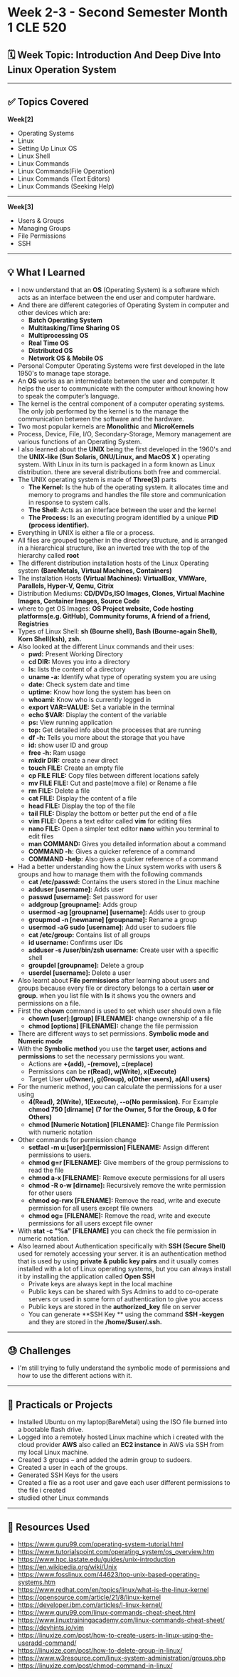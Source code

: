 # Week 2-3 - Second Semester Month 1 CLE 520

## 🗓️ Week Topic: Introduction And Deep Dive Into Linux Operation System

---

## ✅ Topics Covered

  **Week[2]**

- Operating Systems
- Linux
- Setting Up Linux OS
- Linux Shell
- Linux Commands
- Linux Commands(File Operation)
- Linux Commands (Text Editors)
- Linux Commands (Seeking Help)

---

  **Week[3]**

- Users & Groups
- Managing Groups
- File Permissions
- SSH

---

## 💡 What I Learned
- I now understand that an **OS** (Operating System) is a software which acts as an interface between the end user and computer hardware. 
- And there are different categories of Operating System in computer and other devices which are: 
  - **Batch Operating System**
  - **Multitasking/Time Sharing OS**
  - **Multiprocessing OS**
  - **Real Time OS**
  - **Distributed OS**
  - **Network OS & Mobile OS**
- Personal Computer Operating Systems were first developed in the late 1950's to manage tape storage.
- An **OS** works as an intermediate between the user and computer. It helps the user to communicate with the computer without knowing how to speak the computer’s language.
- The kernel is the central component of a computer operating systems. The only job performed by the kernel is to the manage the communication between the software and the hardware.
- Two most popular kernels are **Monolithic** and **MicroKernels**
- Process, Device, File, I/O, Secondary-Storage, Memory management are various functions of an Operating System.
- I also learned about the **UNIX** being the first developed in the 1960's and the **UNIX-like (Sun Solaris, GNU/Linux, and MacOS X )** operating system. With Linux in its turn is packaged in a form known as Linux distribution. there are several distributions both free and commercial.
- The UNIX operating system is made of **Three(3)** parts
  - **The Kernel:** Is the hub of the operating system. it allocates time and memory to programs and handles the file store and communication in response to system calls.
  - **The Shell:** Acts as an interface between the user and the kernel
  - **The Process:** Is an executing program identified by a unique **PID (process identifier).**
- Everything in UNIX is either a file or a process.
- All files are grouped together in the directory structure, and is arranged in a hierarchical structure, like an inverted tree with the top of the hierarchy called **root**
- The different distribution installation hosts of the Linux Operating system **(BareMetals, Virtual Machines, Containers)**
- The installation Hosts **(Virtual Machines):** **VirtualBox, VMWare, Parallels, Hyper-V, Qemu, Citrix**
- Distribution Mediums: **CD/DVDs,ISO Images, Clones, Virtual Machine Images, Container Images, Source Code**
- where to get OS Images: **OS Project website, Code hosting platforms(e.g. GitHub), Community forums, A friend of a friend, Registries**
- Types of Linux Shell: **sh (Bourne shell), Bash (Bourne-again Shell), Korn Shell(ksh), zsh.**
- Also looked at the different Linux commands and their uses:
  - **pwd:** Present Working Directory
  - **cd DIR:** Moves you into a directory
  - **ls:** lists the content of a directory
  - **uname -a:** Identify what type of operating system you are using
  - **date:** Check system date and time
  - **uptime:** Know how long the system has been on
  - **whoami:** Know who is currently logged in
  - **export VAR=VALUE:** Set a variable in the terminal 
  - **echo $VAR:** Display the content of the variable
  - **ps:** View running application
  - **top:** Get detailed info about the processes that are running 
  - **df -h:** Tells you more about the storage that you have
  - **id:** show user ID and group
  - **free -h:** Ram usage
  - **mkdir DIR:** create a new direct 
  - **touch FILE:** Create an empty file
  - **cp FILE FILE:** Copy files between different locations safely
  - **mv FILE FILE:** Cut and paste(move a file) or Rename a file
  - **rm FILE:** Delete a file
  - **cat FILE:** Display the content of a file
  - **head FILE:** Display the top of the file
  - **tail FILE:** Display the bottom or better put the end of a file
  - **vim FILE:** Opens a text editor called **vim** for editing files
  - **nano FILE:** Open a simpler text editor **nano** within you terminal to edit files
  - **man COMMAND:**  Gives you detailed information about a command
  - **COMMAND -h:** Gives a quicker reference of a command
  - **COMMAND -help:** Also gives a quicker reference of a command
- Had a better understanding how the Linux system works with users & groups and how to manage them with the following commands
  - **cat /etc/passwd:** Contains the users stored in the Linux machine 
  - **adduser [username]:** Adds user
  - **passwd [username]:** Set password for user
  - **addgroup [groupname]:** Adds group
  - **usermod -ag [groupname] [username]:** Adds user to group
  - **groupmod -n [newname] [groupname]:** Rename a group
  - **usermod -aG sudo [username]:** Add user to sudoers file
  - **cat /etc/group:** Contains list of all groups
  - **id username:** Confirms user IDs
  - **adduser -s /user/bin/zsh username:** Create user with a specific shell
  - **groupdel [groupname]:** Delete a group
  - **userdel [username]:** Delete a user
- Also learnt about **File permissions** after learning about users and groups because every file or directory belongs to a certain **user or group**. when you list file with **ls** it shows you the owners and permissions on a file.
- First the **chown** command is used to set which user should own a file 
  - **chown [user]:[group] [FILENAME]:** change ownership of a file
  - **chmod [options] [FILENAME]:** change the file permission
- There are different ways to set permissions. **Symbolic mode and Numeric mode**
- With the **Symbolic method** you use the **target user, actions and permissions** to set the necessary permissions you want.
  - Actions are **+(add), -(remove), =(replace)**
  - Permissions can be **r(Read), w(Write), x(Execute)**
  - Target User **u(Owner), g(Group), o(Other users), a(All users)**
- For the numeric method, you can calculate the permissions for a user using 
  - **4(Read), 2(Write), 1(Execute), --o(No permission).** For Example **chmod 750 [dirname]** **(7 for the Owner, 5 for the Group, & 0 for Others)**
  - **chmod [Numeric Notation] [FILENAME]:** Change file Permission with numeric notation
- Other commands for permission change 
  - **setfacl -m u:[user]:[permission] FILENAME:** Assign different permissions to users.
  - **chmod g=r [FILENAME]:** Give members of the group permissions to read the file
  - **chmod a-x [FILENAME]:** Remove execute permissions for all users
  - **chmod -R o-w [dirname]:** Recursively remove the write permission for other users
  - **chmod og-rwx [FILENAME]:** Remove the read, write and execute permission for all users except file owners
  - **chmod og= [FILENAME]:** Remove the read, write and execute permissions for all users except file owner
- With **stat -c "%a" [FILENAME]** you can check the file permission in numeric notation.
- Also learned about Authentication specifically with **SSH (Secure Shell)** used for remotely accessing your server. it is an authentication method that is used by using **private & public key pairs** and it usually comes installed with a lot of Linux operating systems, but you can always install it by installing the application called **Open SSH**
  - Private keys are always kept in the local machine
  - Public keys can be shared with Sys Admins to add to co-operate servers or used in some form of authentication to give you access
  - Public keys are stored in the **authorized_key** file on server
  - You can generate **SSH Key ** using the command **SSH -keygen** and they are stored in the **/home/$user/.ssh.** 
---

## 😓 Challenges
- I'm still trying to fully understand the symbolic mode of permissions and how to use the different actions with it.

---

## 🧪 Practicals or Projects
- Installed Ubuntu on my laptop(BareMetal) using the ISO file burned into a bootable flash drive.
- Logged into a remotely hosted Linux machine which i created with the cloud provider **AWS** also called an **EC2 instance** in AWS via SSH from my local Linux machine.
- Created 3 groups – and added the admin group to sudoers.
- Created a user in each of the groups. 
- Generated SSH Keys for the users
- Created a file as a root user and gave each user different permissions to the file i created
- studied other Linux commands 
---

## 🔗 Resources Used
- https://www.guru99.com/operating-system-tutorial.html
- https://www.tutorialspoint.com/operating_system/os_overview.htm
- https://www.hpc.iastate.edu/guides/unix-introduction
- https://en.wikipedia.org/wiki/Unix
- https://www.fosslinux.com/44623/top-unix-based-operating-systems.htm
- https://www.redhat.com/en/topics/linux/what-is-the-linux-kernel
- https://opensource.com/article/21/8/linux-kernel
- https://developer.ibm.com/articles/l-linux-kernel/
- https://www.guru99.com/linux-commands-cheat-sheet.html
- https://www.linuxtrainingacademy.com/linux-commands-cheat-sheet/
- https://devhints.io/vim
- https://linuxize.com/post/how-to-create-users-in-linux-using-the-useradd-command/
- https://linuxize.com/post/how-to-delete-group-in-linux/
- https://www.w3resource.com/linux-system-administration/groups.php
- https://linuxize.com/post/chmod-command-in-linux/
